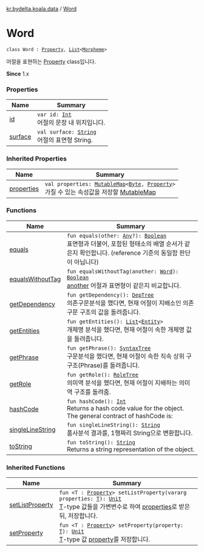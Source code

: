 [kr.bydelta.koala.data](../index.md) / [Word](./index.md)

# Word

`class Word : `[`Property`](../-property/index.md)`, `[`List`](https://kotlinlang.org/api/latest/jvm/stdlib/kotlin.collections/-list/index.html)`<`[`Morpheme`](../-morpheme/index.md)`>`

어절을 표현하는 [Property](../-property/index.md) class입니다.

**Since**
1.x

### Properties

| Name | Summary |
|---|---|
| [id](id.md) | `var id: `[`Int`](https://kotlinlang.org/api/latest/jvm/stdlib/kotlin/-int/index.html)<br>어절의 문장 내 위치입니다. |
| [surface](surface.md) | `val surface: `[`String`](https://kotlinlang.org/api/latest/jvm/stdlib/kotlin/-string/index.html)<br>어절의 표면형 String. |

### Inherited Properties

| Name | Summary |
|---|---|
| [properties](../-property/properties.md) | `val properties: `[`MutableMap`](https://kotlinlang.org/api/latest/jvm/stdlib/kotlin.collections/-mutable-map/index.html)`<`[`Byte`](https://kotlinlang.org/api/latest/jvm/stdlib/kotlin/-byte/index.html)`, `[`Property`](../-property/index.md)`>`<br>가질 수 있는 속성값을 저장할 [MutableMap](https://kotlinlang.org/api/latest/jvm/stdlib/kotlin.collections/-mutable-map/index.html) |

### Functions

| Name | Summary |
|---|---|
| [equals](equals.md) | `fun equals(other: `[`Any`](https://kotlinlang.org/api/latest/jvm/stdlib/kotlin/-any/index.html)`?): `[`Boolean`](https://kotlinlang.org/api/latest/jvm/stdlib/kotlin/-boolean/index.html)<br>표면형과 더불어, 포함된 형태소의 배열 순서가 같은지 확인합니다. (reference 기준의 동일함 판단이 아닙니다) |
| [equalsWithoutTag](equals-without-tag.md) | `fun equalsWithoutTag(another: `[`Word`](./index.md)`): `[`Boolean`](https://kotlinlang.org/api/latest/jvm/stdlib/kotlin/-boolean/index.html)<br>[another](equals-without-tag.md#kr.bydelta.koala.data.Word$equalsWithoutTag(kr.bydelta.koala.data.Word)/another) 어절과 표면형이 같은지 비교합니다. |
| [getDependency](get-dependency.md) | `fun getDependency(): `[`DepTree`](../-dep-tree/index.md)<br>의존구문분석을 했다면, 현재 어절이 지배소인 의존구문 구조의 값을 돌려줍니다. |
| [getEntities](get-entities.md) | `fun getEntities(): `[`List`](https://kotlinlang.org/api/latest/jvm/stdlib/kotlin.collections/-list/index.html)`<`[`Entity`](../-entity/index.md)`>`<br>개체명 분석을 했다면, 현재 어절이 속한 개체명 값을 돌려줍니다. |
| [getPhrase](get-phrase.md) | `fun getPhrase(): `[`SyntaxTree`](../-syntax-tree/index.md)<br>구문분석을 했다면, 현재 어절이 속한 직속 상위 구구조(Phrase)를 돌려줍니다. |
| [getRole](get-role.md) | `fun getRole(): `[`RoleTree`](../-role-tree/index.md)<br>의미역 분석을 했다면, 현재 어절이 지배하는 의미역 구조를 돌려줌. |
| [hashCode](hash-code.md) | `fun hashCode(): `[`Int`](https://kotlinlang.org/api/latest/jvm/stdlib/kotlin/-int/index.html)<br>Returns a hash code value for the object.  The general contract of hashCode is: |
| [singleLineString](single-line-string.md) | `fun singleLineString(): `[`String`](https://kotlinlang.org/api/latest/jvm/stdlib/kotlin/-string/index.html)<br>품사분석 결과를, 1행짜리 String으로 변환합니다. |
| [toString](to-string.md) | `fun toString(): `[`String`](https://kotlinlang.org/api/latest/jvm/stdlib/kotlin/-string/index.html)<br>Returns a string representation of the object. |

### Inherited Functions

| Name | Summary |
|---|---|
| [setListProperty](../-property/set-list-property.md) | `fun <T : `[`Property`](../-property/index.md)`> setListProperty(vararg properties: `[`T`](../-property/set-list-property.md#T)`): `[`Unit`](https://kotlinlang.org/api/latest/jvm/stdlib/kotlin/-unit/index.html)<br>[T](../-property/set-list-property.md#T)-type 값들을 가변변수로 하여 [properties](../-property/set-list-property.md#kr.bydelta.koala.data.Property$setListProperty(kotlin.Array((kr.bydelta.koala.data.Property.setListProperty.T)))/properties)로 받은 뒤, 저장합니다. |
| [setProperty](../-property/set-property.md) | `fun <T : `[`Property`](../-property/index.md)`> setProperty(property: `[`T`](../-property/set-property.md#T)`): `[`Unit`](https://kotlinlang.org/api/latest/jvm/stdlib/kotlin/-unit/index.html)<br>[T](../-property/set-property.md#T)-type 값 [property](../-property/set-property.md#kr.bydelta.koala.data.Property$setProperty(kr.bydelta.koala.data.Property.setProperty.T)/property)를 저장합니다. |
